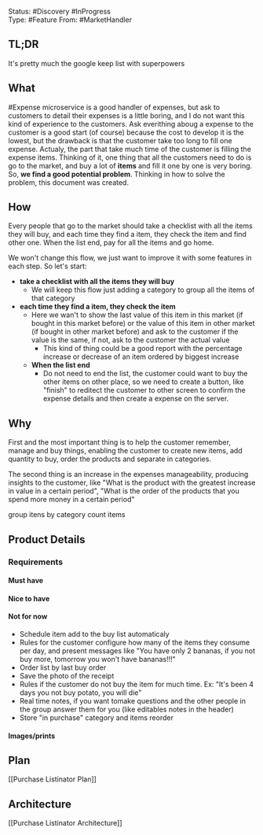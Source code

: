 Status: #Discovery #InProgress  
Type: #Feature
From: #MarketHandler

## TL;DR 
It's pretty much the google keep list with superpowers

## What

#Expense microservice is a good handler of expenses, but ask to customers to detail their expenses is a little boring, and I do not want this kind of experience to the customers. Ask everithing aboug a expense to the customer is a good start (of course) because the cost to develop it is the lowest, but the drawback is that the customer take too long to fill one expense. Actualy, the part that take much time of the customer is filling the expense items.
Thinking of it, one thing that all the customers need to do is go to the market, and buy a lot of **items** and fill it one by one is very boring. So, **we find a good potential problem**.
Thinking in how to solve the problem, this document was created.

## How
Every people that go to the market should take a checklist with all the items they will buy, and each time they find a item, they check the item and find other one. When the list end, pay for all the items and go home.

We won't change this flow, we just want to improve it with some features in each step. So let's start:
- **take a checklist with all the items they will buy**
	- We will keep this flow just adding a category to group all the items of that category
- **each time they find a item, they check the item**
	- Here we wan't to show the last value of this item in this market (if bought in this market before) or the value of this item in other market (if bought in other market before) and ask to the customer if the value is the same, if not, ask to the customer the actual value
		- This kind of thing could be a good report with the percentage increase or decrease of an item ordered by biggest increase
	-  **When the list end**
		- Do not need to end the list, the customer could want to buy the other items on other place, so we need to create a button, like "finish" to reditect the customer to other screen to confirm the expense details and then create a expense on the server.



## Why
First and the most important thing is to help the customer remember, manage and buy things, enabling the customer to create new items, add quantity to buy, order the products and separate in categories.

The second thing is an increase in the expenses manageability, producing insights to the customer, like "What is the product with the greatest increase in value in a certain period", "What is the order of the products that you spend more money in a certain period"


group itens by category
count items


## Product Details
###  Requirements
#### Must have


#### Nice to have
#### Not for now
- Schedule item add to the buy list automaticaly
- Rules for the customer configure how many of the items they consume per day, and present messages like "You have only 2 bananas, if you not buy more, tomorrow you won't have bananas!!!"
- Order list by last buy order
- Save the photo of the receipt
- Rules if the customer do not buy the item for much time. Ex: "It's been 4 days you not buy potato, you will die"
- Real time notes, if you want tomake questions and the other people in the group answer them for you (like editables notes in the header)
- Store "in purchase" category and items reorder 
#### Images/prints


## Plan
[[Purchase Listinator Plan]]


## Architecture 
[[Purchase Listinator Architecture]]